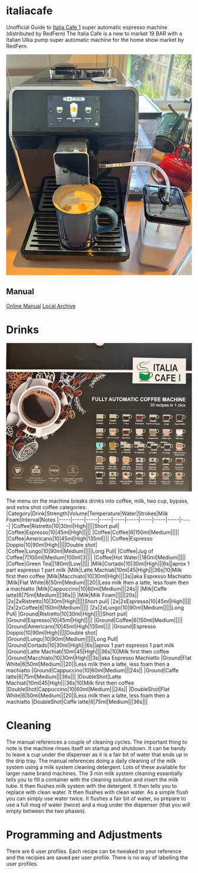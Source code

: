 # italiacafe
Unofficial Guide to [Italia Cafe 1](https://italiacafe.ca/products/italia-cafe-i) super automatic espresso machine (distributed by RedFern)
The Italia Cafe is a new to market 19 BAR with a Italian Ulka pump super automatic machine for the home show market by RedFern.   



![Pic of machine](images/machine.jpg?raw=true)

## Manual
[Online Manual](https://cdn.shopify.com/s/files/1/3098/0678/files/Italia_Cafe_I_Manual.pdf?v=1743791908)
[Local Archive](Italia_Cafe_I_Manual.pdf?raw=true)

# Drinks
![Drink List](images/box_drinks.jpg?raw=true)

The menu on the machine breaks drinks into coffee, milk, two cup, bypass, and extra shot coffee categories:
|Category|Drink|Strength|Volume|Temperature|Water|Strokes|Milk Foam|Interval|Notes
|-----|-----|-----|-----|-----|-----|-----|-----|-----|-----|
|Coffee|Ristretto|10|30ml|High|||||Short pull|
|Coffee|Espresso|10|45ml|High|||||
|Coffee|Coffee|6|150ml|Medium|||||
|Coffee|Americano|10|45ml|High|135ml||||
|Coffee|Espresso Doppio|10|90ml|High|||||Double shot|
|Coffee|Lungo|10|90ml|Medium|||||Long Pull|
|Coffee|Jug of Coffee|7|100ml|Medium|100ml|3||||
|Coffee|Hot Water||180ml|Medium|||||
|Coffee|Green Tea||180ml|Low|||||
|Milk|Cortado|10|30ml|High|||6s||aprox 1 part espresso 1 part milk
|Milk|Latte Machiati|10ml|45|High|||36s|10|Milk first then coffee
|Milk|Macchiato|10|30ml|High|||3s||aka Espresso Machiatto
|Milk|Flat White|6|50ml|Medium|||20||Less milk then a latte, less foam then a machiatto
|Milk|Cappuccino|10|60ml|Medium|||24s||
|Milk|Caffe latte|6|75ml|Medium|||36s|||
|Milk|Milk Foam||||||20s||
|2x|2xRistretto|10|30ml|High|||||Short pull|
|2x|2xEspresso|10|45ml|High|||||
|2x|2xCoffee|6|150ml|Medium|||||
|2x|2xLungo|10|90ml|Medium|||||Long Pull|
|Ground|Ristretto|10|30ml|High|||||Short pull|
|Ground|Espresso|10|45ml|High|||||
|Ground|Coffee|6|150ml|Medium|||||
|Ground|Americano|10|45ml|High|135ml||||
|Ground|Espresso Doppio|10|90ml|High|||||Double shot|
|Ground|Lungo|10|90ml|Medium|||||Long Pull|
|Ground|Cortado|10|30ml|High|||6s||aprox 1 part espresso 1 part milk
|Ground|Latte Machiati|10ml|45|High|||36s|10|Milk first then coffee
|Ground|Macchiato|10|30ml|High|||3s||aka Espresso Machiatto
|Ground|Flat White|6|50ml|Medium|||20||Less milk then a latte, less foam then a machiatto
|Ground|Cappuccino|10|60ml|Medium|||24s||
|Ground|Caffe latte|6|75ml|Medium|||36s|||
|DoubleShot|Latte Machiati|10ml|45|High|||36s|10|Milk first then coffee
|DoubleShot|Cappuccino|10|60ml|Medium|||24s||
|DoubleShot|Flat White|6|50ml|Medium|||20||Less milk then a latte, less foam then a machiatto
|DoubleShot|Caffe latte|6|75ml|Medium|||36s|||

# Cleaning
The manual references a couple of cleaning cycles.     The important thing to note is the machine rinses itself on startup and shutdown.  It can be handy to leave a cup under the dispenser as it is a fair bit of water that ends up in the drip tray.       The manual references doing a daily cleaning of the milk system using a milk system cleaning detergent.    Lots of these available for larger name brand machines.   The 3 min milk system cleaning essentially tells you to fill a container with the cleaning solution and insert the milk tube.  It then flushes milk system with the detergent.     It then tells you to replace with clean water.  It then flushes with clean water.   As a simple flush you can simply use water twice.    It flushes a fair bit of water, so prepare to use a full mug of water (twice) and a mug under the dispenser (that you will empty between the two phases).   

# Programming and Adjustments
There are 6 user profiles.   Each recipe can be tweaked to your reference and the recipies are saved per user profile.   There is no way of labelling the user profiles.







